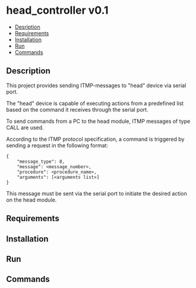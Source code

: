 # head_controller v0.1

- [Desription](#description)
- [Requirements](#requirements)
- [Installation](#installation)
- [Run](#run)
- [Commands](#commands)

## Description
This project provides sending ITMP-messages to "head" device via serial port.

The "head" device is capable of executing actions from a predefined list based on the command it receives through the serial port.

To send commands from a PC to the head module, ITMP messages of type CALL are used.

According to the ITMP protocol specification, a command is triggered by sending a request in the following format:

```
{
    "message_type": 8,
    "message": <message_number>,
    "procedure": <procedure_name>,
    "arguments": [<arguments list>]
}
```

This message must be sent via the serial port to initiate the desired action on the head module.



## Requirements

## Installation

## Run

## Commands

